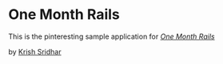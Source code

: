 # One Month Rails

This is the pinteresting sample application for 
[*One Month Rails*](http://onemonthrails.com)

by [Krish Sridhar](http://krishsridhar.com)